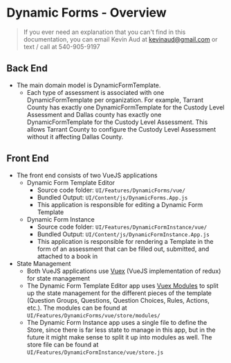 
# Dynamic Forms - Overview

> If you ever need an explanation that you can't find in this
> documentation, you can email Kevin Aud at kevinaud@gmail.com or text /
> call at 540-905-9197

## Back End
 - The main domain model is DynamicFormTemplate. 
	 - Each type of assessment is associated with one DynamicFormTemplate per organization. For example, Tarrant County has exactly one DynamicFormTemplate for the Custody Level Assessment and Dallas county has exactly one DynamicFormTemplate for the Custody Level Assessment. This allows Tarrant County to configure the Custody Level Assessment without it affecting Dallas County.

## Front End

 - The front end consists of two VueJS applications
	 - Dynamic Form Template Editor
		 - Source code folder: `UI/Features/DynamicForms/vue/`
		 - Bundled Output: `UI/Content/js/DynamicForms.App.js`
		 - This application is responsible for editing a Dynamic Form Template
	- Dynamic Form Instance
		 - Source code folder: `UI/Features/DynamicFormInstance/vue/`
		 - Bundled Output: `UI/Content/js/DynamicFormInstance.App.js`
		 - This application is responsible for rendering a Template in the form of an assessment that can be filled out, submitted, and attached to a book in
- State Management
	 - Both VueJS applications use [Vuex](https://vuex.vuejs.org/) (VueJS implementation of redux) for state management
	 - The Dynamic Form Template Editor app uses [Vuex Modules](https://vuex.vuejs.org/guide/modules.html) to split up the state management for the different pieces of the template (Question Groups, Questions, Question Choices, Rules, Actions, etc.). The modules can be found at `UI/Features/DynamicForms/vue/store/modules/`
	 - The Dynamic Form Instance app uses a single file to define the Store, since there is far less state to manage in this app, but in the future it might make sense to split it up into modules as well. The store file can be found at `UI/Features/DynamicFormInstance/vue/store.js`
<!--stackedit_data:
eyJoaXN0b3J5IjpbMTg1NDQwMjU2NSwyMDg4MzI0MTM0LC0xMj
E1NTczMzk1LDUzODU3MzQ3OCwtMjUxNTI2MDk5LC0yODIxNTE0
MjYsLTg5NTgzNzU1OSwxNDg3ODE1MzI4XX0=
-->